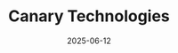 ---  
layout: startup_page  
title: "Canary Technologies"  
id: "canarytechnologies.com"  
permalink: "/canarytechnologiescanarytechnologies.com06122025/"  
website: "https://www.canarytechnologies.com/"  
funding_round: "Series D"  
funding_amount: "$80M"  
investors: "Brighton Park Capital, Insight Partners, F-Prime Capital, Thayer Ventures, Y-Combinator, Commerce Ventures"  
about: "Canary Technologies is a global leader in AI-powered guest-facing hotel technology, offering a unified platform that modernizes hotel operations and transforms the guest journey. Their platform supports over 20,000 hotels in over 100 countries, providing intelligent solutions for enterprise-grade guest engagement and operations."  
markets: "Hospitality, AI"  
hq: "San Francisco, California, United States"  
founded_year: "2017"  
linkedin: "https://www.linkedin.com/company/canarytech"  
twitter: "https://twitter.com/Canary_Tech"  
instagram: ""  
facebook: "https://www.facebook.com/canarytechnologies"  
crunchbase: "https://www.crunchbase.com/organization/canary-technologies"  
pitchbook: "https://pitchbook.com/profiles/company/232082-65"  

date_display: "12-Jun-2025"  
date: "2025-06-12"

# SEO Optimization  
meta_title: "Canary Technologies - Series D Funding ($80M)"  
meta_description: "Canary Technologies, Canary Technologies is a global leader in AI-powered guest-facing hotel technology, offering a unified platform that modernizes hotel operations and t..."  
meta_keywords: "Canary Technologies, Hospitality, AI, Series D funding"  
canonical_url: "https://startup.projectstartups.com/canarytechnologiescanarytechnologies.com06122025/"  
---